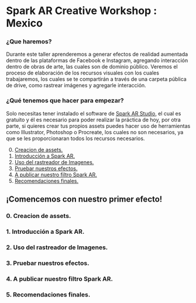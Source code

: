 # Spark AR Creative Workshop : Mexico

<!-- <img src="./readme-assets/banner.png" alt="readme-title" width="100%"/> -->

### ¿Que haremos?

Durante este taller aprenderemos a generar efectos de realidad aumentada dentro de las plataformas de Facebook e Instagram, agregando interacción dentro de obras de arte, las cuales son de dominio público. Veremos el proceso de elaboración de los recursos visuales con los cuales trabajaremos, los cuales se te compartirán a través de una carpeta pública de drive, como rastrear imágenes y agregarle interacción.

### ¿Qué tenemos que hacer para empezar?

Solo necesitas tener instalado el software de [Spark AR Studio](https://sparkar.facebook.com/ar-studio/download/), el cual es gratuito y él es necesario para poder realizar la práctica de hoy, por otra parte, si quieres crear tus propios assets puedes hacer uso de herramientas como Illustrator, Photoshop o Procreate, los cuales no son necesarios, ya que se les proporcionaran todos los recursos necesarios.

0. [Creacion de assets.](https://github.com/malvabombom/Spark-AR-Creative-Serie#0-creacion-de-assets)
1. [Introducción a Spark AR.](https://github.com/malvabombom/Spark-AR-Creative-Serie#1-introducci%C3%B3n-a-spark-ar)
2. [Uso del rastreador de Imagenes.](https://github.com/malvabombom/Spark-AR-Creative-Serie#2-uso-del-rastreador-de-imagenes)
3. [Pruebar nuestros efectos.](https://github.com/malvabombom/Spark-AR-Creative-Serie#3-pruebar-nuestros-efectos)
4. [A publicar nuestro filtro Spark AR.](https://github.com/malvabombom/Spark-AR-Creative-Serie#4-a-publicar-nuestro-filtro-spark-ar)
5. [Recomendaciones finales.](https://github.com/malvabombom/Spark-AR-Creative-Serie#5-recomendaciones-finales)

## ¡Comencemos con nuestro primer efecto!

### 0. Creacion de assets.

### 1. Introducción a Spark AR.

### 2. Uso del rastreador de Imagenes.

### 3. Pruebar nuestros efectos.

### 4. A publicar nuestro filtro Spark AR.

### 5. Recomendaciones finales.

